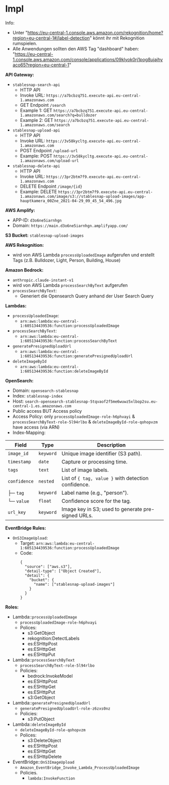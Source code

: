 # Impl

Info:

- Unter "https://eu-central-1.console.aws.amazon.com/rekognition/home?region=eu-central-1#/label-detection" könnt ihr
  mit Rekognition rumspielen.
- Alle Anwendungen sollten den AWS Tag "dashboard" haben:
  "https://eu-central-1.console.aws.amazon.com/console/applications/09klyok0rj1pog8ujajhyaco65?region=eu-central-1"

**API Gateway:**

- `stablesnap-search-api`
    - HTTP API
    - Invoke URL: `https://a7bcbzq751.execute-api.eu-central-1.amazonaws.com`
    - GET Endpoint `/search`
    - Example 1: GET `https://a7bcbzq751.execute-api.eu-central-1.amazonaws.com/search?q=bulldozer`
    - Example 2: GET `https://a7bcbzq751.execute-api.eu-central-1.amazonaws.com/search`
- `stablesnap-upload-api`
    - HTTP API
    - Invoke URL: `https://3v58kycltg.execute-api.eu-central-1.amazonaws.com`
    - POST Endpoint `/upload-url`
    - Example: POST `https://3v58kycltg.execute-api.eu-central-1.amazonaws.com/upload-url`
- `stablesnap-delete-api`
    - HTTP API
    - Invoke URL: `https://3pr2btm7f9.execute-api.eu-central-1.amazonaws.com`
    - DELETE Endpoint `/image/{id}`
    - Example: DELETE
      `https://3pr2btm7f9.execute-api.eu-central-1.amazonaws.com/image/s3://stablesnap-upload-images/app-hauptkamera_00Zne_2021-04-29_09_45_54_496.jpg`

**AWS Amplify:**

- APP-ID: `d3o6ne5iarnhgn`
- Domain: `https://main.d3o6ne5iarnhgn.amplifyapp.com/`

**S3 Bucket:**
`stablesnap-upload-images`

**AWS Rekognition:**

- wird von AWS Lambda `processUploadedImage` aufgerufen und erstellt Tags (z.B. Bulldozer, Light, Person, Building,
  House)

**Amazon Bedrock:**

- `anthropic.claude-instant-v1`
- wird von AWS Lambda `processSearchByText` aufgerufen
- `processSearchByText`:
    - Generiert die Opensearch Query anhand der User Search Query

**Lambdas:**

- `processUploadedImage`:
    - `arn:aws:lambda:eu-central-1:605134439536:function:processUploadedImage`
- `processSearchByText`:
    - `arn:aws:lambda:eu-central-1:605134439536:function:processSearchByText`
- `generatePresignedUploadUrl`
    - `arn:aws:lambda:eu-central-1:605134439536:function:generatePresignedUploadUrl`
- `deleteImageById`
    - `arn:aws:lambda:eu-central-1:605134439536:function:deleteImageById`

**OpenSearch:**

- Domain: `opensearch-stablesnap`
- Index: `stablesnap-index`
- Host: `search-opensearch-stablesnap-5tqvaof2f5me6wuwz5xlbop2su.eu-central-1.es.amazonaws.com`
- Public access BUT Access policy
- Access Policy: only `processUploadedImage-role-h6phvayi` & `processSearchByText-role-5l94rlbo` &
  `deleteImageById-role-qohopvzm` have access (via ARN)
- Index-Mapping:

| Field        | Type      | Description                                         |
|--------------|-----------|-----------------------------------------------------|
| `image_id`   | `keyword` | Unique image identifier (S3 path).                  |
| `timestamp`  | `date`    | Capture or processing time.                         |
| `tags`       | `text`    | List of image labels.                               |
| `confidence` | `nested`  | List of `{ tag, value }` with detection confidence. |
| ├─ `tag`     | `keyword` | Label name (e.g., "person").                        |
| └─ `value`   | `float`   | Confidence score for the tag.                       |
| `url_key`    | `keyword` | Image key in S3; used to generate pre-signed URLs.  |

**EventBridge Rules:**

- `OnS3ImageUpload`:
    - Target: `arn:aws:lambda:eu-central-1:605134439536:function:processUploadedImage`
    - Code:
      ```
      {
        "source": ["aws.s3"],
        "detail-type": ["Object Created"],
        "detail": {
          "bucket": {
            "name": ["stablesnap-upload-images"]
          }
        }
      }
      ```

**Roles:**

- Lambda::`processUploadedImage`
    - `processUploadedImage-role-h6phvayi`
    - Polices:
        - s3:GetObject
        - rekognition:DetectLabels
        - es:ESHttpPost
        - es:ESHttpGet
        - es:ESHttpPut
- Lambda::`processSearchByText`
    - `processSearchByText-role-5l94rlbo`
    - Policies:
        - bedrock:InvokeModel
        - es:ESHttpPost
        - es:ESHttpGet
        - es:ESHttpPut
        - s3:GetObject
- Lambda::`generatePresignedUploadUrl`
    - `generatePresignedUploadUrl-role-z6zxs0nz`
    - Policies:
        - s3:PutObject
- Lambda::`deleteImageById`
    - `deleteImageById-role-qohopvzm`
    - Polices:
        - s3:DeleteObject
        - es:ESHttpPost
        - es:ESHttpGet
        - es:ESHttpDelete
- EventBridge::`OnS3ImageUpload`
    - `Amazon_EventBridge_Invoke_Lambda_ProcessUploadedImage`
    - Policies.
        - `lambda:InvokeFunction`

